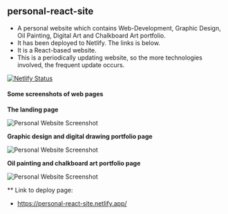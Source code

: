 ## personal-react-site
- A personal website which contains Web-Development, Graphic Design, Oil Painting, Digital Art and Chalkboard Art portfolio. 
- It has been deployed to Netlify. The links is below. 
- It is a React-based website.
- This is a periodically updating website, so the more technologies involved, the frequent update occurs. 

[![Netlify Status](https://api.netlify.com/api/v1/badges/c4f566aa-825b-46cd-9afb-a4fb8a9ae391/deploy-status)](https://app.netlify.com/sites/personal-react-site/deploys)

#### Some screenshots of web pages

**The landing page**

![Personal Website Screenshot](https://github.com/ssh1sharma/personal-react-site/blob/438732f41a1594cd7be5e172cb8d03fac2118260/public/images/personal-screen-1.png)

**Graphic design and digital drawing portfolio page**

![Personal Website Screenshot](https://github.com/ssh1sharma/personal-react-site/blob/438732f41a1594cd7be5e172cb8d03fac2118260/public/images/personal-screen-2.png)

**Oil painting and chalkboard art portfolio page**

![Personal Website Screenshot](https://github.com/ssh1sharma/personal-react-site/blob/438732f41a1594cd7be5e172cb8d03fac2118260/public/images/personal-screen-3.png)

** Link to deploy page:
- https://personal-react-site.netlify.app/